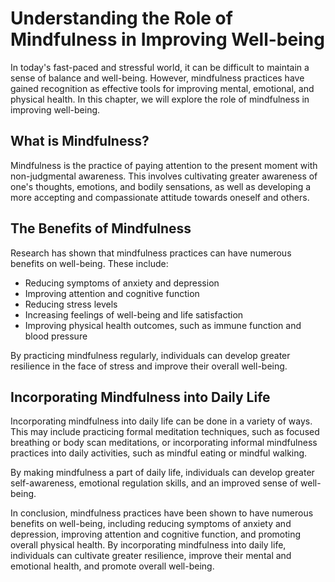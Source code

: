Understanding the Role of Mindfulness in Improving Well-being
======================================================================================

In today's fast-paced and stressful world, it can be difficult to maintain a sense of balance and well-being. However, mindfulness practices have gained recognition as effective tools for improving mental, emotional, and physical health. In this chapter, we will explore the role of mindfulness in improving well-being.

What is Mindfulness?
--------------------

Mindfulness is the practice of paying attention to the present moment with non-judgmental awareness. This involves cultivating greater awareness of one's thoughts, emotions, and bodily sensations, as well as developing a more accepting and compassionate attitude towards oneself and others.

The Benefits of Mindfulness
---------------------------

Research has shown that mindfulness practices can have numerous benefits on well-being. These include:

* Reducing symptoms of anxiety and depression
* Improving attention and cognitive function
* Reducing stress levels
* Increasing feelings of well-being and life satisfaction
* Improving physical health outcomes, such as immune function and blood pressure

By practicing mindfulness regularly, individuals can develop greater resilience in the face of stress and improve their overall well-being.

Incorporating Mindfulness into Daily Life
-----------------------------------------

Incorporating mindfulness into daily life can be done in a variety of ways. This may include practicing formal meditation techniques, such as focused breathing or body scan meditations, or incorporating informal mindfulness practices into daily activities, such as mindful eating or mindful walking.

By making mindfulness a part of daily life, individuals can develop greater self-awareness, emotional regulation skills, and an improved sense of well-being.

In conclusion, mindfulness practices have been shown to have numerous benefits on well-being, including reducing symptoms of anxiety and depression, improving attention and cognitive function, and promoting overall physical health. By incorporating mindfulness into daily life, individuals can cultivate greater resilience, improve their mental and emotional health, and promote overall well-being.
